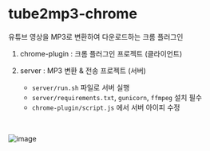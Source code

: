 # tube2mp3-chrome
유튜브 영상을 MP3로 변환하여 다운로드하는 크롬 플러그인

1. chrome-plugin : 크롬 플러그인 프로젝트 (클라이언트)

2. server : MP3 변환 & 전송 프로젝트 (서버)
   * `server/run.sh` 파일로 서버 실행
   * `server/requirements.txt`, `gunicorn`, `ffmpeg` 설치 필수
   * `chrome-plugin/script.js` 에서 서버 아이피 수정

<br/>

![image](https://user-images.githubusercontent.com/38099251/68989358-daf0a580-0888-11ea-80f4-c0601ea75688.png)
